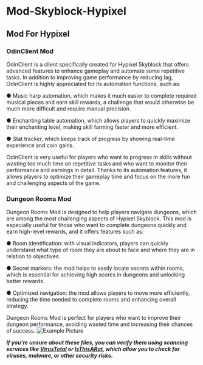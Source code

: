 # Mod-Skyblock-Hypixel
## Mod For Hypixel


### OdinClient Mod
OdinClient is a client specifically created for Hypixel Skyblock that offers advanced features to enhance gameplay and automate some repetitive tasks. In addition to improving game performance by reducing lag, OdinClient is highly appreciated for its automation functions, such as:

  ● Music harp automation, which makes it much easier to complete required musical pieces and earn skill rewards, a challenge that would otherwise be much more difficult and require manual precision.
  
  ● Enchanting table automation, which allows players to quickly maximize their enchanting level, making skill farming faster and more efficient.
  
  ● Stat tracker, which keeps track of progress by showing real-time experience and coin gains.
  
OdinClient is very useful for players who want to progress in skills without wasting too much time on repetitive tasks and who want to monitor their performance and earnings in detail. Thanks to its automation features, it allows players to optimize their gameplay time and focus on the more fun and challenging aspects of the game.

### Dungeon Rooms Mod
Dungeon Rooms Mod is designed to help players navigate dungeons, which are among the most challenging aspects of Hypixel Skyblock. This mod is especially useful for those who want to complete dungeons quickly and earn high-level rewards, and it offers features such as:

  ● Room identification: with visual indicators, players can quickly understand what type of room they are about to face and where they are in relation to objectives.
  
  ● Secret markers: the mod helps to easily locate secrets within rooms, which is essential for achieving high scores in dungeons and unlocking better rewards.
  
  ● Optimized navigation: the mod allows players to move more efficiently, reducing the time needed to complete rooms and enhancing overall strategy.
  
Dungeon Rooms Mod is perfect for players who want to improve their dungeon performance, avoiding wasted time and increasing their chances of success.
![Example Picture](https://hypixel.net/attachments/2481105/)

***If you’re unsure about these files, you can verify them using scanning services like [VirusTotal](https://www.virustotal.com) or [IsThisARat](https://www.isthisarat.com/), which allow you to check for viruses, malware, or other security risks.***
